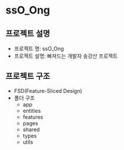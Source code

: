 # ssO_Ong

## 프로젝트 설명

- 프로젝트 명: ssO_Ong
- 프로젝트 설명: 빠져드는 개발자 송강산 프로젝트

## 프로젝트 구조

- FSD(Feature-Sliced Design)
- 폴더 구조
  - app
  - entities
  - features
  - pages
  - shared
  - types
  - utils
  